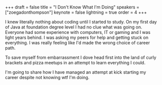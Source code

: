 +++
draft = false
title = "I Don't Know What I'm Doing"
speakers = ["zoegadonthompson"]
keynote = false
lightning = true
order = 4
+++

I knew literally nothing about coding until I started to study. On my first day of Java at foundation degree level I had no clue what was going on. Everyone had some experience with computers, IT or gaming and I was light years behind. I was asking my peers for help and getting stuck on everything. I was really feeling like I'd made the wrong choice of career path.

To save myself from embarrassment I dove head first into the land of curly brackets and pizza meetups in an attempt to learn everything I could.

I'm going to share how I have managed an attempt at kick starting my career despite not knowing wtf I'm doing.